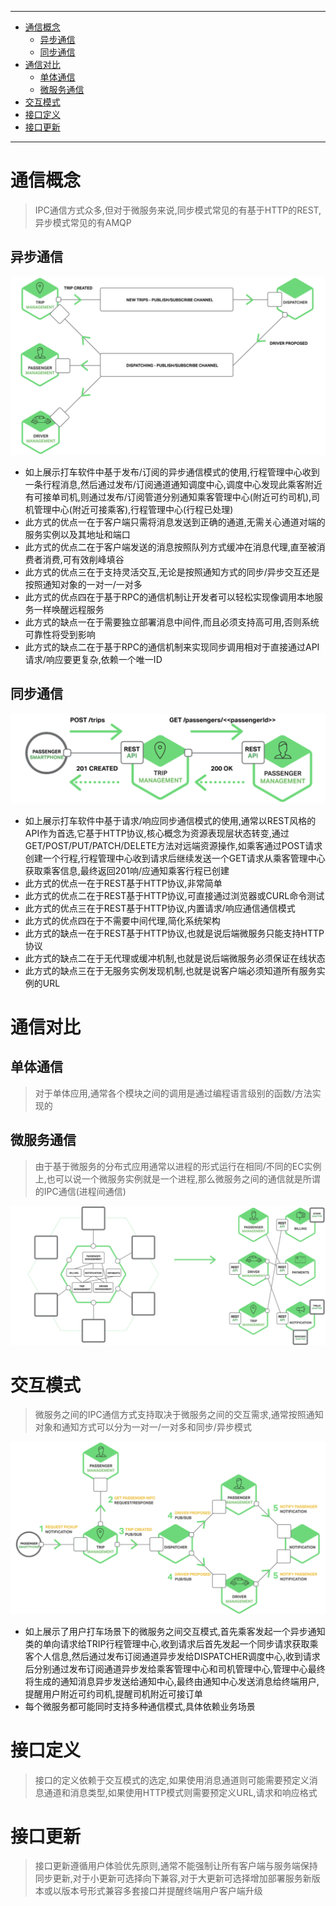 

----
* [通信概念](#通信概念)
  * [异步通信](#异步通信)
  * [同步通信](#同步通信)
* [通信对比](#通信对比)
  * [单体通信](#单体通信)
  * [微服务通信](#微服务通信)
* [交互模式](#交互模式)
* [接口定义](#接口定义)
* [接口更新](#接口更新)
----

# 通信概念

> IPC通信方式众多,但对于微服务来说,同步模式常见的有基于HTTP的REST,异步模式常见的有AMQP

## 异步通信

![image-20190201151111624](微服务架构中进程通信.assets/image-20190201151111624-9005071.png)

* 如上展示打车软件中基于发布/订阅的异步通信模式的使用,行程管理中心收到一条行程消息,然后通过发布/订阅通道通知调度中心,调度中心发现此乘客附近有可接单司机,则通过发布/订阅管道分别通知乘客管理中心(附近可约司机),司机管理中心(附近可接乘客),行程管理中心(行程已处理)
* 此方式的优点一在于客户端只需将消息发送到正确的通道,无需关心通道对端的服务实例以及其地址和端口
* 此方式的优点二在于客户端发送的消息按照队列方式缓冲在消息代理,直至被消费者消费,可有效削峰填谷
* 此方式的优点三在于支持灵活交互,无论是按照通知方式的同步/异步交互还是按照通知对象的一对一/一对多
* 此方式的优点四在于基于RPC的通信机制让开发者可以轻松实现像调用本地服务一样唤醒远程服务
* 此方式的缺点一在于需要独立部署消息中间件,而且必须支持高可用,否则系统可靠性将受到影响
* 此方式的缺点二在于基于RPC的通信机制来实现同步调用相对于直接通过API请求/响应要更复杂,依赖一个唯一ID

## 同步通信

![image-20190201154340025](微服务架构中进程通信.assets/image-20190201154340025-9007020.png)

* 如上展示打车软件中基于请求/响应同步通信模式的使用,通常以REST风格的API作为首选,它基于HTTP协议,核心概念为资源表现层状态转变,通过GET/POST/PUT/PATCH/DELETE方法对远端资源操作,如乘客通过POST请求创建一个行程,行程管理中心收到请求后继续发送一个GET请求从乘客管理中心获取乘客信息,最终返回201响/应通知乘客行程已创建
* 此方式的优点一在于REST基于HTTP协议,非常简单
* 此方式的优点二在于REST基于HTTP协议,可直接通过浏览器或CURL命令测试
* 此方式的优点三在于REST基于HTTP协议,内置请求/响应通信通信模式
* 此方式的优点四在于不需要中间代理,简化系统架构
* 此方式的缺点一在于REST基于HTTP协议,也就是说后端微服务只能支持HTTP协议
* 此方式的缺点二在于无代理或缓冲机制,也就是说后端微服务必须保证在线状态
* 此方式的缺点三在于无服务实例发现机制,也就是说客户端必须知道所有服务实例的URL

# 通信对比

## 单体通信

> 对于单体应用,通常各个模块之间的调用是通过编程语言级别的函数/方法实现的

## 微服务通信

> 由于基于微服务的分布式应用通常以进程的形式运行在相同/不同的EC实例上,也可以说一个微服务实例就是一个进程,那么微服务之间的通信就是所谓的IPC通信(进程间通信)

![image-20190201134214757](微服务架构中进程通信.assets/image-20190201134214757.png)

# 交互模式

> 微服务之间的IPC通信方式支持取决于微服务之间的交互需求,通常按照通知对象和通知方式可以分为一对一/一对多和同步/异步模式

![image-20190201140042157](微服务架构中进程通信.assets/image-20190201140042157-9000842.png)

* 如上展示了用户打车场景下的微服务之间交互模式,首先乘客发起一个异步通知类的单向请求给TRIP行程管理中心,收到请求后首先发起一个同步请求获取乘客个人信息,然后通过发布订阅通道异步发给DISPATCHER调度中心,收到请求后分别通过发布订阅通道异步发给乘客管理中心和司机管理中心,管理中心最终将生成的通知消息异步发送给通知中心,最终由通知中心发送消息给终端用户,提醒用户附近可约司机,提醒司机附近可接订单
* 每个微服务都可能同时支持多种通信模式,具体依赖业务场景

# 接口定义

> 接口的定义依赖于交互模式的选定,如果使用消息通道则可能需要预定义消息通道和消息类型,如果使用HTTP模式则需要预定义URL,请求和响应格式

# 接口更新

> 接口更新遵循用户体验优先原则,通常不能强制让所有客户端与服务端保持同步更新,对于小更新可选择向下兼容,对于大更新可选择增加部署服务新版本或以版本号形式兼容多套接口并提醒终端用户客户端升级

